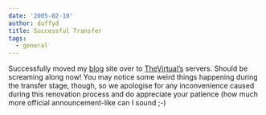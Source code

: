 ```yaml
---
date: '2005-02-10'
author: duffyd
title: Successful Transfer
tags:
  - general
---
```


Successfully moved my [blog](/) site over to [TheVirtual’s](https://href.li/?http://www.thevirtual.co.nz) servers. Should be screaming along now! You may notice some weird things happening during the transfer stage, though, so we apologise for any inconvenience caused during this renovation process and do appreciate your patience (how much more official announcement-like can I sound ;-)
